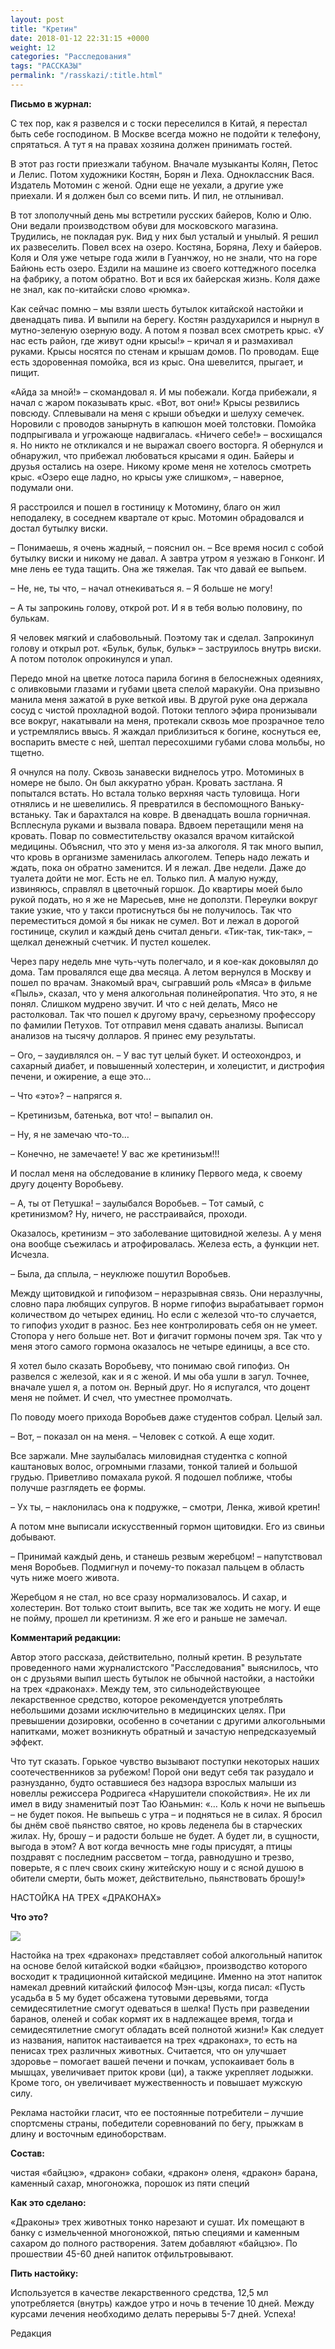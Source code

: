 ```yaml
---
layout: post
title: "Кретин"
date: 2018-01-12 22:31:15 +0000
weight: 12
categories: "Расследования"
tags: "РАССКАЗЫ"
permalink: "/rasskazi/:title.html"
---
```

<b>Письмо в журнал:</b>

С тех пор, как я развелся и с тоски переселился в Китай, я перестал быть себе господином. В Москве всегда можно не подойти к телефону, спрятаться. А тут я на правах хозяина должен принимать гостей.

В этот раз гости приезжали табуном. Вначале музыканты Колян, Петос и Лелис. Потом художники Костян, Борян и Леха. Одноклассник Вася. Издатель Мотомин с женой. Одни еще не уехали, а другие уже приехали. И я должен был со всеми пить. И пил, не отлынивал.

В тот злополучный день мы встретили русских байеров, Колю и Олю. Они ведали производством обуви для московского магазина. Трудились, не покладая рук. Вид у них был усталый и унылый. Я решил их развеселить. Повел всех на озеро. Костяна, Боряна, Леху и байеров. Коля и Оля уже четыре года жили в Гуанчжоу, но не знали, что на горе Байюнь есть озеро. Ездили на машине из своего коттеджного поселка на фабрику, а потом обратно. Вот и вся их байерская жизнь. Коля даже не знал, как по-китайски слово «рюмка».

Как сейчас помню – мы взяли шесть бутылок китайской настойки и двенадцать пива. И выпили на берегу. Костян раздухарился и нырнул в мутно-зеленую озерную воду. А потом я позвал всех смотреть крыс. «У нас есть район, где живут одни крысы!» – кричал я и размахивал руками. Крысы носятся по стенам и крышам домов. По проводам. Еще есть здоровенная помойка, вся из крыс. Она шевелится, прыгает, и пищит.

«Айда за мной!»  – скомандовал я. И мы побежали. Когда прибежали, я начал с жаром показывать крыс. «Вот, вот они!» Крысы резвились повсюду. Сплевывали на меня с крыши объедки и шелуху семечек. Норовили с проводов занырнуть в капюшон моей толстовки. Помойка подпрыгивала и угрожающе надвигалась. «Ничего себе!» – восхищался я. Но никто не откликался и не выражал своего восторга. Я обернулся и обнаружил, что прибежал любоваться крысами я один. Байеры и друзья остались на озере. Никому кроме меня не хотелось смотреть крыс. «Озеро еще ладно, но крысы уже слишком»,  – наверное, подумали они.

Я расстроился и пошел в гостиницу к Мотомину, благо он жил неподалеку, в соседнем квартале от крыс. Мотомин обрадовался и достал бутылку виски.

– Понимаешь, я очень жадный, – пояснил он. – Все время носил с собой бутылку виски и никому не давал. А завтра утром я уезжаю в Гонконг. И мне лень ее туда тащить. Она же тяжелая. Так что давай ее выпьем.

– Не, не, ты что, – начал отнекиваться я. – Я больше не могу!

– А ты запрокинь голову, открой рот. И я в тебя волью половину, по булькам.

Я человек мягкий и слабовольный. Поэтому так и сделал. Запрокинул голову и открыл рот. «Бульк, бульк, бульк» – заструилось внутрь виски. А потом потолок опрокинулся и упал.

Передо мной на цветке лотоса парила богиня в белоснежных одеяниях, с оливковыми глазами и губами цвета спелой маракуйи. Она призывно манила меня зажатой в руке веткой ивы. В другой руке она держала сосуд с чистой прохладной водой. Потоки теплого эфира пронизывали все вокруг, накатывали на меня, протекали сквозь мое прозрачное тело и устремлялись ввысь. Я жаждал приблизиться к богине, коснуться ее, воспарить вместе с ней, шептал пересохшими губами слова мольбы, но тщетно.   

Я очнулся на полу. Сквозь занавески виднелось утро. Мотоминых в номере не было. Он был аккуратно убран. Кровать застлана. Я попытался встать. Но встала только верхняя часть туловища. Ноги отнялись и не шевелились. Я превратился в беспомощного Ваньку-встаньку. Так и барахтался на ковре. В двенадцать вошла горничная. Всплеснула руками и вызвала повара. Вдвоем перетащили меня на кровать. Повар по совместительству оказался врачом китайской медицины. Объяснил, что это у меня из-за алкоголя. Я так много выпил, что кровь в организме заменилась алкоголем. Теперь надо лежать и ждать, пока он обратно заменится. И я лежал. Две недели. Даже до туалета дойти не мог. Есть не ел. Только пил. А малую нужду, извиняюсь, справлял в цветочный горшок. До квартиры моей было рукой подать, но я же не Маресьев, мне не доползти. Переулки вокруг такие узкие, что у такси протиснуться бы не получилось. Так что переместиться домой я бы никак не сумел. Вот и лежал в дорогой гостинице, скулил и каждый день считал деньги. «Тик-так, тик-так», –  щелкал денежный счетчик. И пустел кошелек.

Через пару недель мне чуть-чуть полегчало, и я кое-как доковылял до дома. Там провалялся еще два месяца. А летом вернулся в Москву и пошел по врачам. Знакомый врач, сыгравший роль «Мяса» в фильме «Пыль», сказал, что у меня алкогольная полинейропатия. Что это, я не понял. Слишком мудрено звучит. И что с ней делать, Мясо не растолковал. Так что пошел к другому врачу, серьезному профессору по фамилии Петухов. Тот отправил меня сдавать анализы. Выписал анализов на тысячу долларов.  Я принес ему результаты.

 – Ого, – заудивлялся он. – У вас тут целый букет. И остеохондроз, и сахарный диабет, и повышенный холестерин, и холецистит, и дистрофия печени, и ожирение, а еще это…

– Что «это»? – напрягся я.

– Кретинизьм, батенька, вот что! – выпалил он.

– Ну, я не замечаю что-то…

– Конечно, не замечаете! У вас же кретинизьм!!!

И послал меня на обследование в клинику Первого меда, к своему другу доценту Воробьеву.

– А, ты от Петушка! – заулыбался Воробьев. – Тот самый, с кретинизмом? Ну, ничего, не расстраивайся, проходи.

Оказалось, кретинизм – это заболевание щитовидной железы. А у меня она вообще съежилась и атрофировалась. Железа есть, а функции нет. Исчезла.

– Была, да сплыла, – неуклюже пошутил Воробьев.

Между щитовидкой и гипофизом – неразрывная связь. Они неразлучны, словно пара любящих супругов. В норме гипофиз вырабатывает гормон количеством до четырех единиц. Но если с железой что-то случается, то гипофиз уходит в разнос. Без нее контролировать себя он не умеет. Стопора у него больше нет. Вот и фигачит гормоны почем зря. Так что у меня этого самого гормона оказалось не четыре единицы, а все сто.

Я хотел было сказать Воробьеву, что понимаю свой гипофиз. Он развелся с железой, как и я с женой. И мы оба ушли в загул. Точнее, вначале ушел я, а потом он. Верный друг. Но я испугался, что доцент меня не поймет. И счел, что уместнее промолчать.

По поводу моего прихода Воробьев даже студентов собрал. Целый зал.

– Вот, – показал он на меня. – Человек с соткой. А еще ходит.

Все заржали. Мне заулыбалась миловидная студентка с копной каштановых волос, огромными глазами, тонкой талией и большой грудью. Приветливо помахала рукой. Я подошел поближе, чтобы получше разглядеть ее формы.

– Ух ты, – наклонилась она к подружке, – смотри, Ленка, живой кретин!

А потом мне выписали искусственный гормон щитовидки. Его из свиньи добывают.

– Принимай каждый день, и станешь резвым жеребцом! – напутствовал меня Воробьев. Подмигнул и почему-то показал пальцем в область чуть ниже моего живота.

Жеребцом я не стал, но все сразу нормализовалось. И сахар, и холестерин. Вот только стоит выпить, все так же ходить не могу. И еще не пойму, прошел ли кретинизм. Я же его и раньше не замечал.



<b>Комментарий редакции:</b>

Автор этого рассказа, действительно, полный кретин. В результате проведенного нами журналистского "Расследования" выяснилось, что он с друзьями выпил шесть бутылок не обычной настойки, а настойки на трех «драконах». Между тем, это сильнодействующее лекарственное средство, которое рекомендуется употреблять небольшими дозами исключительно в медицинских целях. При превышении дозировки, особенно в сочетании с другими алкогольными напитками, может возникнуть обратный и зачастую непредсказуемый эффект.

Что тут сказать. Горькое чувство вызывают поступки некоторых наших соотечественников за рубежом! Порой они ведут себя так разудало и разнузданно, будто оставшиеся без надзора взрослых малыши из новеллы режиссера Родригеса «Нарушители спокойствия». Не их ли имел в виду знаменитый поэт Тао Юаньмин:  «… Коль к ночи не выпьешь – не будет покоя. Не выпьешь с утра – и подняться не в силах. Я бросил бы днём своё пьянство святое, но кровь леденела бы в старческих жилах. Ну, брошу – и радости больше не будет. А будет ли, в сущности, выгода в этом? А вот когда вечность мне годы присудят, а птицы поздравят с последним рассветом – тогда, равнодушно и трезво, поверьте, я с плеч своих скину житейскую ношу и с ясной душою в обители смерти, быть может, действительно, пьянствовать брошу!»

НАСТОЙКА НА ТРЕХ «ДРАКОНАХ»

<b>Что это?</b>

<img src="http://pop-grafika.net/falkov/kretin.files/image001.jpg"/>

Настойка на трех «драконах» представляет собой алкогольный напиток на основе белой китайской водки «байцзю», производство которого восходит к традиционной китайской медицине. Именно на этот напиток намекал древний китайский философ Мэн-цзы, когда писал: «Пусть усадьба в 5 му будет обсажена тутовыми деревьями, тогда семидесятилетние смогут одеваться в шелка! Пусть при разведении баранов, оленей и собак кормят их в надлежащее время, тогда и семидесятилетние смогут обладать всей полнотой жизни!» Как следует из названия, напиток настаивается на трех «драконах», то есть на пенисах трех различных животных. Считается, что он улучшает здоровье – помогает вашей печени и почкам, успокаивает боль в мышцах, увеличивает приток крови (ци), а также укрепляет лодыжки. Кроме того, он увеличивает мужественность и повышает мужскую силу.

Реклама настойки гласит, что ее постоянные потребители – лучшие спортсмены страны, победители соревнований по бегу, прыжкам в длину и восточным единоборствам.

<b>Состав:</b>

чистая «байцзю», «дракон» собаки, «дракон» оленя, «дракон» барана, каменный сахар, многоножка, порошок из пяти специй

<b>Как это сделано:</b>

«Драконы» трех животных тонко нарезают и сушат. Их помещают в банку с измельченной многоножкой, пятью специями и каменным сахаром до полного растворения. Затем добавляют «байцзю». По прошествии 45-60 дней напиток отфильтровывают.

<b>Пить настойку:</b>

Используется в качестве лекарственного средства, 12,5 мл употребляется (внутрь) каждое утро и ночь в течение 10 дней. Между курсами лечения необходимо делать перерывы 5-7 дней. Успеха!

Редакция
